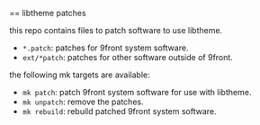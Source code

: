 == libtheme patches

this repo contains files to patch software to use libtheme.

- `*.patch`: patches for 9front system software.
- `ext/*patch`: patches for other software outside of 9front.

the following mk targets are available:

- `mk patch`: patch 9front system software for use with libtheme.
- `mk unpatch`: remove the patches.
- `mk rebuild`: rebuild patched 9front system software.
